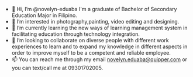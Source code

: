 - 👋 Hi, I’m @novelyn-eduaba I'm a graduate of Bachelor of Secondary Education Major in Filipino.
- 👀 I’m interested in photography,painting, video editing and designing.
- 🌱 I’m currently learning the new ways of  learning management system in facilitating education through technology integration.
- 💞️ I’m looking to collaborate on diverse people with different work experiences to learn and to expand my knowledge in different aspects in order to improve myself to be a competent and reliable employee.
- 📫 You can reach me through my email novelyn.eduaba@quipper.com or you can text/call me at 09301702005.

<!---
novelyn-eduaba/novelyn-eduaba is a ✨ special ✨ repository because its `README.md` (this file) appears on your GitHub profile.
You can click the Preview link to take a look at your changes.
--->
